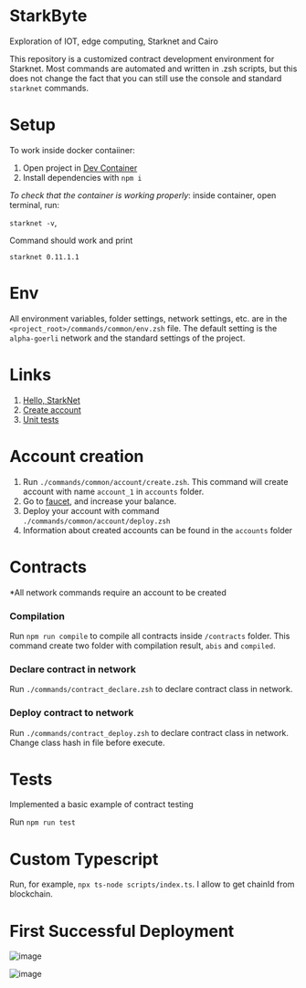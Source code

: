 # StarkByte
Exploration of IOT, edge computing, Starknet and Cairo

This repository is a customized contract development environment for Starknet. Most commands are automated and written in .zsh scripts, but this does not change the fact that you can still use the console and standard `starknet` commands.

# Setup
To work inside docker contaiiner:
1. Open project in <a href="https://code.visualstudio.com/docs/devcontainers/tutorial">Dev Container</a> 
2. Install dependencies with `npm i`

<i>To check that the container is working properly</i>: inside container, open terminal, run:

 `starknet -v`, 

Command should work and print

`starknet 0.11.1.1`

# Env
All environment variables, folder settings, network settings, etc. are in the `<project_root>/commands/common/env.zsh` file. The default setting is the `alpha-goerli` network and the standard settings of the project.

# Links
1. <a href="https://www.cairo-lang.org/docs/hello_starknet/index.html">Hello, StarkNet</a>
2. <a href="https://www.cairo-lang.org/docs/hello_starknet/account_setup.html#creating-an-account">Create account</a>
2. <a href="https://www.cairo-lang.org/docs/hello_starknet/unit_tests.html">Unit tests</a>


# Account creation
1. Run `./commands/common/account/create.zsh`. This command will create account with name `account_1` in `accounts` folder.
2. Go to <a href="https://faucet.goerli.starknet.io/">faucet</a>, and increase your balance.
3. Deploy your account with command `./commands/common/account/deploy.zsh`
4. Information about created accounts can be found in the `accounts` folder

# Contracts
*All network commands require an account to be created
### Compilation
Run `npm run compile` to compile all contracts inside `/contracts` folder. This command create two folder with compilation result, `abis` and `compiled`.
### Declare contract in network
Run `./commands/contract_declare.zsh` to declare contract class in network.
### Deploy contract to network
Run `./commands/contract_deploy.zsh` to declare contract class in network. Change class hash in file before execute.

# Tests
Implemented a basic example of contract testing


Run `npm run test`

# Custom Typescript
Run, for example, `npx ts-node scripts/index.ts`. I allow to get chainId from blockchain.

# First Successful Deployment
![image](https://github.com/TechieTeee/StarkByte/assets/100870737/527cb095-b980-4838-8700-d0e6d5346b62)

![image](https://github.com/TechieTeee/StarkByte/assets/100870737/47cb9f32-4e6a-4a24-a210-7385c7d38305)
